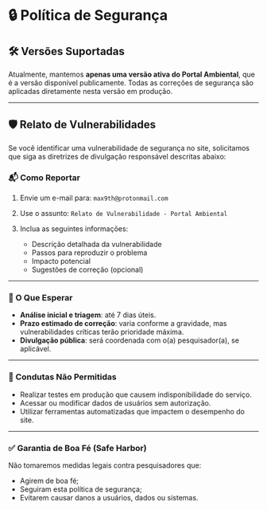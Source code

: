 # 🔒 Política de Segurança

## 🛠 Versões Suportadas

Atualmente, mantemos **apenas uma versão ativa do Portal Ambiental**, que é a versão disponível publicamente. Todas as correções de segurança são aplicadas diretamente nesta versão em produção.

---

## 🛡️ Relato de Vulnerabilidades

Se você identificar uma vulnerabilidade de segurança no site, solicitamos que siga as diretrizes de divulgação responsável descritas abaixo:

### 📬 Como Reportar

1. Envie um e-mail para: `max9th@protonmail.com`
2. Use o assunto: `Relato de Vulnerabilidade - Portal Ambiental`
3. Inclua as seguintes informações:

   * Descrição detalhada da vulnerabilidade
   * Passos para reproduzir o problema
   * Impacto potencial
   * Sugestões de correção (opcional)

---

### 🧭 O Que Esperar

* **Análise inicial e triagem**: até 7 dias úteis.
* **Prazo estimado de correção**: varia conforme a gravidade, mas vulnerabilidades críticas terão prioridade máxima.
* **Divulgação pública**: será coordenada com o(a) pesquisador(a), se aplicável.

---

### 🚫 Condutas Não Permitidas

* Realizar testes em produção que causem indisponibilidade do serviço.
* Acessar ou modificar dados de usuários sem autorização.
* Utilizar ferramentas automatizadas que impactem o desempenho do site.

---

### ✅ Garantia de Boa Fé (Safe Harbor)

Não tomaremos medidas legais contra pesquisadores que:

* Agirem de boa fé;
* Seguiram esta política de segurança;
* Evitarem causar danos a usuários, dados ou sistemas.
